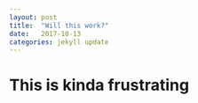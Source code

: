 ```yaml
---
layout: post
title:  "Will this work?"
date:   2017-10-13 
categories: jekyll update
---
```


# This is kinda frustrating #